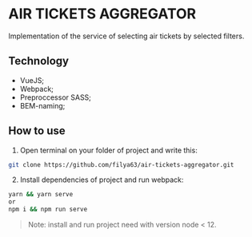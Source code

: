 # AIR TICKETS AGGREGATOR
Implementation of the service of selecting air tickets by selected filters.

## Technology
- VueJS;
- Webpack;
- Preproccessor SASS;
- BEM-naming;

## How to use
1. Open terminal on your folder of project and write this:
```sh
git clone https://github.com/filya63/air-tickets-aggregator.git
```
2. Install dependencies of project and run webpack:
```sh
yarn && yarn serve
or
npm i && npm run serve
```

> Note: install and run project need with version node < 12.
